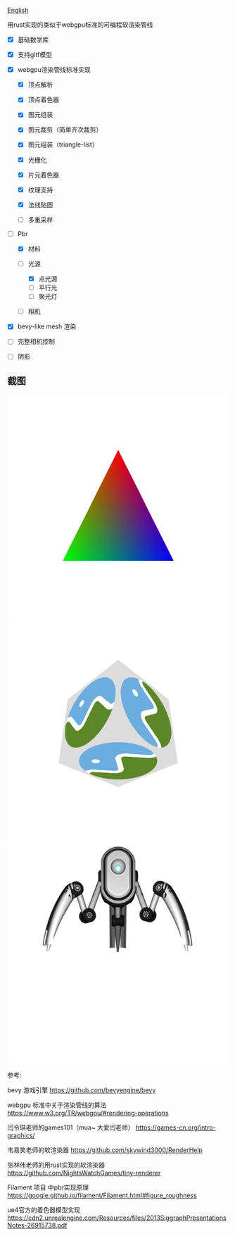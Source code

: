 [English](./READMEEN.md)

用rust实现的类似于webgpu标准的可编程软渲染管线


- [x] 基础数学库

- [x] 支持gltf模型

- [x] webgpu渲染管线标准实现

     - [X] 顶点解析
     - [X] 顶点着色器
     - [X] 图元组装
     - [X] 图元裁剪（简单齐次裁剪）
     - [X] 图元组装（triangle-list）
     - [X] 光栅化
     - [X] 片元着色器
     - [X] 纹理支持
     - [X] 法线贴图
     - [ ] 多重采样


- [ ] Pbr

    - [X] 材料
    - [ ] 光源
      - [X] 点光源
      - [ ] 平行光
      - [ ] 聚光灯
    - [ ] 相机


- [X] bevy-like mesh 渲染
        
- [ ] 完整相机控制

- [ ] 阴影


## 截图

![三角形](./image_triangle.png)
![立方体](./image_mesh.png)
![robot](./image_pbr.png)



参考:

bevy 游戏引擎
https://github.com/bevyengine/bevy

webgpu 标准中关于渲染管线的算法
https://www.w3.org/TR/webgpu/#rendering-operations

闫令琪老师的games101（mua~ 大爱闫老师）
https://games-cn.org/intro-graphics/

韦易笑老师的软渲染器
https://github.com/skywind3000/RenderHelp

张林伟老师的用rust实现的软渲染器
https://github.com/NightsWatchGames/tiny-renderer

Filament 项目 中pbr实现原理
https://google.github.io/filament/Filament.html#figure_roughness

ue4官方的着色器模型实现
https://cdn2.unrealengine.com/Resources/files/2013SiggraphPresentationsNotes-26915738.pdf